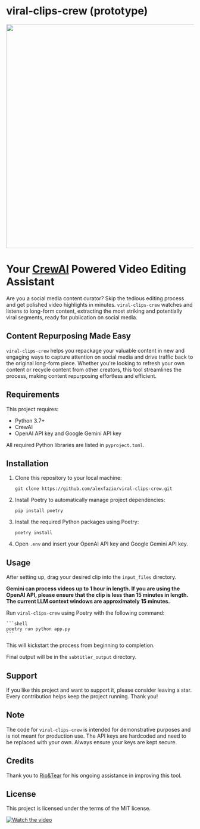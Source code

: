 # viral-clips-crew (prototype)

<div align="center">
  <img src="https://github.com/alexfazio/viral-clips-crew/assets/34505954/c69da629-06eb-4279-a5cb-0d8d7fc1dfee" width="600px" height="auto">
</div>

# Your [CrewAI](https://github.com/joaomdmoura/crewAI) Powered Video Editing Assistant

Are you a social media content curator? Skip the tedious editing process and get polished video highlights in minutes. `viral-clips-crew` watches and listens to long-form content, extracting the most striking and potentially viral segments, ready for publication on social media.

## Content Repurposing Made Easy

`viral-clips-crew` helps you repackage your valuable content in new and engaging ways to capture attention on social media and drive traffic back to the original long-form piece. Whether you're looking to refresh your own content or recycle content from other creators, this tool streamlines the process, making content repurposing effortless and efficient.

## Requirements

This project requires:

- Python 3.7+
- CrewAI
- OpenAI API key and Google Gemini API key

All required Python libraries are listed in `pyproject.toml`.

## Installation

1. Clone this repository to your local machine:

    ```shell
    git clone https://github.com/alexfazio/viral-clips-crew.git
    ```

2. Install Poetry to automatically manage project dependencies:

    ```shell
    pip install poetry
    ```

3. Install the required Python packages using Poetry:

    ```shell
    poetry install
    ```

4. Open `.env` and insert your OpenAI API key and Google Gemini API key.

## Usage

After setting up, drag your desired clip into the `input_files` directory. 

**Gemini can process videos up to 1 hour in length. If you are using the OpenAI API, please ensure that the clip is less than 15 minutes in length. The current LLM context windows are approximately 15 minutes.**

Run `viral-clips-crew` using Poetry with the following command:

    ```shell
    poetry run python app.py
    ```

This will kickstart the process from beginning to completion.

Final output will be in the `subtitler_output` directory.

## Support

If you like this project and want to support it, please consider leaving a star. Every contribution helps keep the project running. Thank you!

## Note

The code for `viral-clips-crew` is intended for demonstrative purposes and is not meant for production use. The API keys are hardcoded and need to be replaced with your own. Always ensure your keys are kept secure.

## Credits

Thank you to [Rip&Tear](https://x.com/Cyb3rCh1ck3n) for his ongoing assistance in improving this tool.

## License

This project is licensed under the terms of the MIT license.

[![Watch the video](https://i.imgur.com/TBD2bvj.png)](https://x.com/alxfazio/status/1791863931931078719)

